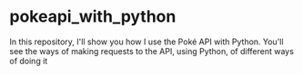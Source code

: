 # pokeapi_with_python
 In this repository, I'll show you how I use the Poké API with Python. You'll see the ways of making requests to the API, using Python, of different ways of doing it
